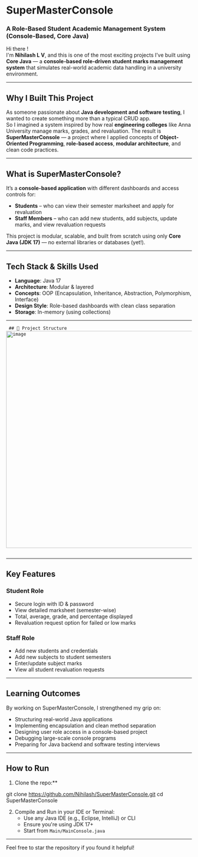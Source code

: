 #  SuperMasterConsole
### A Role-Based Student Academic Management System (Console-Based, Core Java)

Hi there !  
I'm **Nihilash L V**, and this is one of the most exciting projects I’ve built using **Core Java** — a **console-based role-driven student marks management system** that simulates real-world academic data handling in a university environment.

---

##  Why I Built This Project

As someone passionate about **Java development and software testing**, I wanted to create something more than a typical CRUD app.  
So I imagined a system inspired by how real **engineering colleges** like Anna University manage marks, grades, and revaluation. The result is **SuperMasterConsole** — a project where I applied concepts of **Object-Oriented Programming**, **role-based access**, **modular architecture**, and clean code practices.

---

##  What is SuperMasterConsole?

It’s a **console-based application** with different dashboards and access controls for:

- **Students** – who can view their semester marksheet and apply for revaluation  
- **Staff Members** – who can add new students, add subjects, update marks, and view revaluation requests

This project is modular, scalable, and built from scratch using only **Core Java (JDK 17)** — no external libraries or databases (yet!).

---

##  Tech Stack & Skills Used

-  **Language**: Java 17  
-  **Architecture**: Modular & layered  
-  **Concepts**: OOP (Encapsulation, Inheritance, Abstraction, Polymorphism, Interface)  
-  **Design Style**: Role-based dashboards with clean class separation  
- **Storage**: In-memory (using collections)

---

<pre lang="text"><code> ## 📁 Project Structure <img width="908" height="589" alt="image" src="https://github.com/user-attachments/assets/a6580308-2fa1-49fa-9a67-ae42947f9e3a" />
 </code></pre>
---

##  Key Features

###  Student Role
- Secure login with ID & password  
- View detailed marksheet (semester-wise)  
- Total, average, grade, and percentage displayed  
- Revaluation request option for failed or low marks  

###  Staff Role
- Add new students and credentials  
- Add new subjects to student semesters  
- Enter/update subject marks  
- View all student revaluation requests  

---

##  Learning Outcomes

By working on SuperMasterConsole, I strengthened my grip on:
- Structuring real-world Java applications  
- Implementing encapsulation and clean method separation  
- Designing user role access in a console-based project  
- Debugging large-scale console programs  
- Preparing for Java backend and software testing interviews  

---

##  How to Run

1. Clone the repo:**

git clone https://github.com/Nihilash/SuperMasterConsole.git
cd SuperMasterConsole

2. Compile and Run in your IDE or Terminal:
   - Use any Java IDE (e.g., Eclipse, IntelliJ) or CLI
   - Ensure you're using JDK 17+
   - Start from `Main/MainConsole.java`

---

Feel free to star the repository if you found it helpful!
